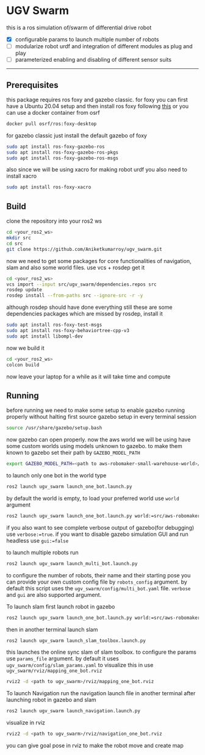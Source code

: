 # UGV Swarm
this is a ros simulation of/swarm of differential drive robot
- [x] configurable params to launch multiple number of robots
- [ ] modularize robot urdf and integration of different modules as plug and play
- [ ] parameterized enabling and disabling of different sensor suits
---
## Prerequisites
this package requires ros foxy and gazebo classic.
for foxy you can first have a Ubuntu 20.04 setup and then install ros foxy following [this](https://docs.ros.org/en/foxy/Installation/Ubuntu-Install-Debians.html) or you can use a docker container from osrf
```bash
docker pull osrf/ros:foxy-desktop
```
for gazebo classic just install the default gazebo of foxy
```bash
sudo apt install ros-foxy-gazebo-ros
sudo apt install ros-foxy-gazebo-ros-pkgs
sudo apt install ros-foxy-gazebo-ros-msgs
```
also since we will be using xacro for making robot urdf you also need to install xacro
```bash
sudo apt install ros-foxy-xacro
```

## Build
clone the repository into your ros2 ws
```bash
cd <your_ros2_ws>
mkdir src
cd src
git clone https://github.com/Aniketkumarroy/ugv_swarm.git
```
now we need to get some packages for core functionalities of navigation, slam and also some world files. use vcs + rosdep get it
```bash
cd <your_ros2_ws>
vcs import --input src/ugv_swarm/dependencies.repos src
rosdep update
rosdep install --from-paths src --ignore-src -r -y
```
although rosdep should have done everything still these are some dependencies packages which are missed by rosdep, install it
```bash
sudo apt install ros-foxy-test-msgs
sudo apt install ros-foxy-behaviortree-cpp-v3
sudo apt install libompl-dev
```
now we build it
```bash
cd <your_ros2_ws>
colcon build
```
now leave your laptop for a while as it will take time and compute

## Running
before running we need to make some setup to enable gazebo running properly without halting
first source gazebo setup in every terminal session
```bash
source /usr/share/gazebo/setup.bash
```
now gazebo can open properly.
now the aws world we will be using have some custom worlds using models unknown to gazebo. to make them known to gazebo set their path by `GAZEBO_MODEL_PATH`
```bash
export GAZEBO_MODEL_PATH=<path to aws-robomaker-small-warehouse-world>/models/
```
to launch only one bot in the world type
```bash
ros2 launch ugv_swarm launch_one_bot.launch.py
```
by default the world is empty, to load your preferred world use `world` argument
```bash
ros2 launch ugv_swarm launch_one_bot.launch.py world:=src/aws-robomaker-small-warehouse-world/worlds/no_roof_small_warehouse/no_roof_small_warehouse.world
```
if you also want to see complete verbose output of gazebo(for debugging) use `verbose:=true`. if you want to disable gazebo simulation GUI and run headless use `gui:=false` 

to launch multiple robots run
```bash
ros2 launch ugv_swarm launch_multi_bot.launch.py
```
to configure the number of robots, their name and their starting pose you can provide your own custom config file by `robots_config` argument. by default this script uses the `ugv_swarm/config/multi_bot.yaml` file. `verbose` and `gui` are also supported argument.

To launch slam first launch robot in gazebo
```bash
ros2 launch ugv_swarm launch_one_bot.launch.py world:=src/aws-robomaker-small-warehouse-world/worlds/no_roof_small_warehouse/no_roof_small_warehouse.world
```
then in another terminal launch slam
```bash
ros2 launch ugv_swarm launch_slam_toolbox.launch.py
```
this launches the online sync slam of slam toolbox. to configure the params use `params_file` argument. by default it uses `ugv_swarm/config/slam_params.yaml`
to visualize this in use `ugv_swarm/rviz/mapping_one_bot.rviz`
```bash
rviz2 -d <path to ugv_swarm>/rviz/mapping_one_bot.rviz
```

To launch Navigation run the navigation launch file in another terminal after launching robot in gazebo and slam
```bash
ros2 launch ugv_swarm launch_navigation.launch.py
```
visualize in rviz
```bash
rviz2 -d <path to ugv_swarm>/rviz/navigation_one_bot.rviz
```
you can give goal pose in rviz to make the robot move and create map
